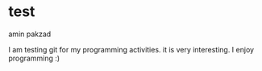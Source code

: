 # test
amin pakzad
    
I am testing git for my programming activities.
it is very interesting.
I enjoy programming :)